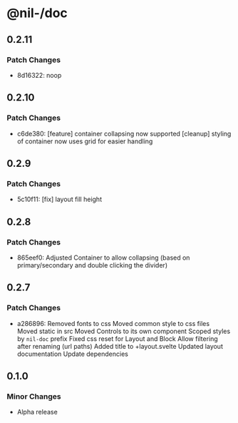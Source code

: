 # @nil-/doc

## 0.2.11

### Patch Changes

-   8d16322: noop

## 0.2.10

### Patch Changes

-   c6de380: [feature] container collapsing now supported
    [cleanup] styling of container now uses grid for easier handling

## 0.2.9

### Patch Changes

-   5c10f11: [fix] layout fill height

## 0.2.8

### Patch Changes

-   865eef0: Adjusted Container to allow collapsing (based on primary/secondary and double clicking the divider)

## 0.2.7

### Patch Changes

-   a286896: Removed fonts to css
    Moved common style to css files
    Moved static in src
    Moved Controls to its own component
    Scoped styles by `nil-doc` prefix
    Fixed css reset for Layout and Block
    Allow filtering after renaming (url paths)
    Added title to +layout.svelte
    Updated layout documentation
    Update dependencies

## 0.1.0

### Minor Changes

-   Alpha release
